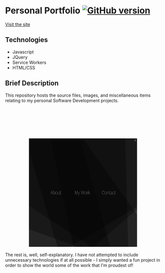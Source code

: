 Personal Portfolio [![GitHub version](https://badge.fury.io/gh/patrickellis%2FPortfolio.svg)](https://badge.fury.io/gh/patrickellis%2FPortfolio)
======

<a href="https://www.patrickellis.dev" target="_blank"> Visit the site </a>
## Technologies
* Javascript
* JQuery
* Service Workers
* HTML/CSS

## Brief Description

This repository hosts the source files, images, and miscellaneous items relating to my personal Software Development projects. 

<p align="center">
  <img src = "https://github.com/patrickellis/Portfolio/blob/master/images/docs/Menu.png" style="padding-top:100px; width:350px;height:350px;" width="650" />
</p>

The rest is, well, self-explanatory. I have not attempted to include unnecessary technologies if at all possible - I simply wanted a fun project in order to show the world some of the work that I'm proudest of!
